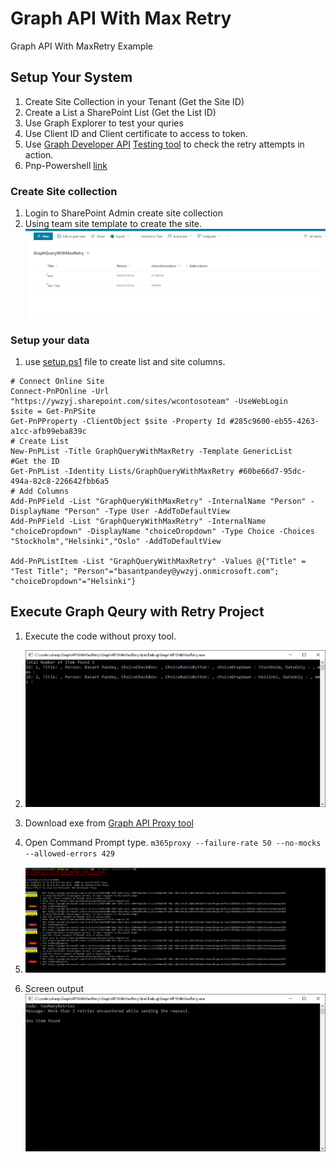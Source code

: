 # Graph API With Max Retry

Graph API With MaxRetry Example

## Setup Your System

1. Create Site Collection in your Tenant (Get the Site ID)
2. Create a List a SharePoint List (Get the List ID)
3. Use Graph Explorer to test your quries
4. Use Client ID and Client certificate to access to token.
5. Use [Graph Developer API](https://github.com/pnp/proxy-samples) [Testing tool](<[Title](https://github.com/microsoft/m365-developer-proxy)>) to check the retry attempts in action.
6. Pnp-Powershell [link](https://pnp.github.io/powershell)

### Create Site collection

1. Login to SharePoint Admin create site collection
2. Using team site template to create the site.
   ![Alt text](images/image-1.png)

### Setup your data

1. use [setup.ps1](./Setup.ps1) file to create list and site columns.

```
# Connect Online Site
Connect-PnPOnline -Url "https://ywzyj.sharepoint.com/sites/wcontosoteam" -UseWebLogin
$site = Get-PnPSite
Get-PnPProperty -ClientObject $site -Property Id #285c9600-eb55-4263-a1cc-afb99eba839c
# Create List
New-PnPList -Title GraphQueryWithMaxRetry -Template GenericList
#Get the ID
Get-PnPList -Identity Lists/GraphQueryWithMaxRetry #60be66d7-95dc-494a-82c8-226642fbb6a5
# Add Columns
Add-PnPField -List "GraphQueryWithMaxRetry" -InternalName "Person" -DisplayName "Person" -Type User -AddToDefaultView
Add-PnPField -List "GraphQueryWithMaxRetry" -InternalName "choiceDropdown" -DisplayName "choiceDropdown" -Type Choice -Choices  "Stockholm","Helsinki","Oslo" -AddToDefaultView

Add-PnPListItem -List "GraphQueryWithMaxRetry" -Values @{"Title" = "Test Title"; "Person"="basantpandey@ywzyj.onmicrosoft.com"; "choiceDropdown"="Helsinki"}

```

## Execute Graph Qeury with Retry Project

1. Execute the code without proxy tool.
1. ![Alt text](images/image.png)
1. Download exe from [Graph API Proxy tool](<[Title](https://github.com/microsoft/m365-developer-proxy)>)

1. Open Command Prompt type.
   `m365proxy --failure-rate 50 --no-mocks --allowed-errors 429`
1. ![Alt text](images/image-2.png)
1. Screen output
   ![Alt text](images/image-3.png)
